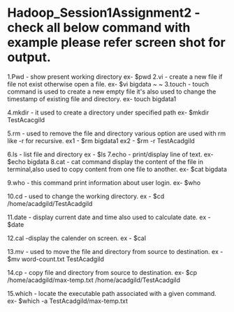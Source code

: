# Hadoop_Session1Assignment2  - check all below command with example please refer screen shot for output.

1.Pwd - show present working directory
ex- $pwd
2.vi - create a new file if file not exist otherwise open a file.
ex- $vi bigdata
~
~
3.touch - touch command is used to create a new empty file it's also used to change the timestamp of existing file and directory.
ex- touch bigdata1

4.mkdir - it used to create a directory under specified path
ex- $mkdir TestAcacgild

5.rm - used to remove the file and directory various option are used with rm like -r for recursive.
ex1 - $rm bigdata1
ex2 - $rm -r TestAcadgild

6.ls - list file and directory
ex - $ls
7.echo - print/display line of text.
ex- $echo bigdata
8.cat - cat command display the content of the file in terminal,also used to copy content from one file to another.
ex- $cat bigdata

9.who - this command print information about user login.
ex- $who

10.cd - used to change the working directory.
ex - $cd /home/acadgild/TestAcadgild

11.date - display current date and time also used to calculate date.
ex - $date

12.cal -display the calender on screen.
ex - $cal

13.mv - used to move the file and directory from source to destination.
ex - $mv word-count.txt TestAcadgild

14.cp - copy file and directory from source to destination.
ex- $cp /home/acadgild/max-temp.txt /home/acadgild/TestAcadgild

15.which - locate the executable path associated with a given command.
ex- $which -a TestAcadgild/max-temp.txt
